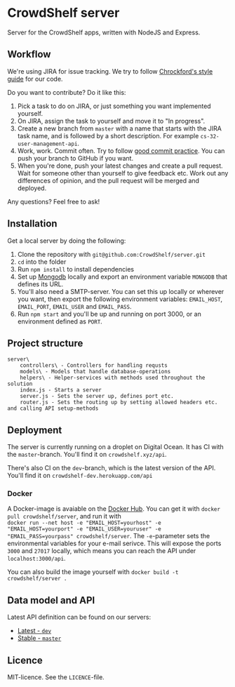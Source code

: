 # CrowdShelf server
Server for the CrowdShelf apps, written with NodeJS and Express.

## Workflow
We're using JIRA for issue tracking. We try to follow [Chrockford's style guide](http://javascript.crockford.com/code.html) for our code.

Do you want to contribute? Do it like this:

1. Pick a task to do on JIRA, or just something you want implemented yourself.
2. On JIRA, assign the task to yourself and move it to "In progress".
3. Create a new branch from `master` with a name that starts with the JIRA task name, and is followed by a short description. For example `cs-32-user-management-api`.
4. Work, work. Commit often. Try to follow [good commit practice](http://chris.beams.io/posts/git-commit/). You can push your branch to GitHub if you want.
5. When you're done, push your latest changes and create a pull request. Wait for someone other than yourself to give feedback etc. Work out any differences of opinion, and the pull request will be merged and deployed.

Any questions? Feel free to ask!

## Installation
Get a local server by doing the following: 

1. Clone the repository with `git@github.com:CrowdShelf/server.git`
2. `cd` into the folder
3. Run `npm install` to install dependencies
4. Set up [Mongodb](https://www.mongodb.org/) locally and export an environment variable `MONGODB` that defines its URL.
5. You'll also need a SMTP-server. You can set this up locally or wherever you want, then export the following environment variables: `EMAIL_HOST`, `EMAIL_PORT`, `EMAIL_USER` and `EMAIL_PASS`.
6. Run `npm start` and you'll be up and running on port 3000, or an environment defined as `PORT`.

## Project structure

    server\
        controllers\ - Controllers for handling requsts
        models\ - Models that handle database-operations
        helpers\ - Helper-services with methods used throughout the solution
        index.js - Starts a server
        server.js - Sets the server up, defines port etc.
        router.js - Sets the routing up by setting allowed headers etc. and calling API setup-methods 
        
## Deployment 
The server is currently running on a droplet on Digital Ocean. It has CI with the `master`-branch. You'll find it on `crowdshelf.xyz/api`. 

There's also CI on the `dev`-branch, which is the latest version of the API. You'll find it on `crowdshelf-dev.herokuapp.com/api`

### Docker
A Docker-image is avaiable on the [Docker Hub](https://hub.docker.com/r/crowdshelf/server/). 
You can get it with `docker pull crowdshelf/server`, and run it with  
`docker run --net host -e "EMAIL_HOST=yourhost" -e "EMAIL_HOST=yourport" -e "EMAIL_USER=youruser" -e "EMAIL_PASS=yourpass" crowdshelf/server`.
The `-e`-parameter sets the environmental variables for your e-mail serivce.
This will expose the ports `3000` and `27017` locally, which means you can reach the API under `localhost:3000/api`.

You can also build the image yourself with `docker build -t crowdshelf/server .`
## Data model and API
Latest API definition can be found on our servers:

* [Latest - `dev`](http://crowdshelf-dev.herokuapp.com/api)
* [Stable - `master`](http://crowdshelf.xyz/api)

## Licence
MIT-licence. See the `LICENCE`-file.